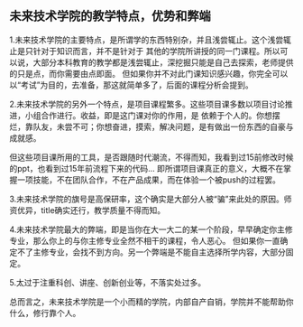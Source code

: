 ## 未来技术学院的教学特点，优势和弊端
1.未来技术学院的主要特点，是所谓学的东西特别杂，并且浅尝辄止。这个浅尝辄止是只针对于知识而言，并不是针对于
其他的学院所讲授的同一门课程。所以可以说，大部分本科教育的教学都是浅尝辄止，深挖掘只能是自己去探索，老师提供的只是点，而你需要由点即面。
但如果你并不对此门课知识感兴趣，你完全可以以“考试”为目的，去准备，那这就简单多了，后面的课程分析会提到。

2.未来技术学院的另外一个特点，是项目课程繁多。这些项目课多数以项目讨论推进，小组合作进行。收益，即是这门课对你的作用，是
依赖于个人的。你想摆烂，靠队友，未尝不可；你想奋进，摸索，解决问题，是有做出一份东西的自豪与成就感。

但这些项目课所用的工具，是否跟随时代潮流，不得而知，我看到过15前修改时候的ppt，也看到过15年前流程下来的代码...
即所谓项目课真正的意义，大概不在掌握一项技能，不在团队合作，不在产品成果，而在体验一个被push的过程罢。

3.未来技术学院的旗号是高保研率，这个确实是大部分人被“骗”来此处的原因。师资优异，title确实还行，教学质量不得而知。

4.未来技术学院最大的弊端，即是当你在大一大二的某一个阶段，早早确定你主修专业，那么你上的与你主修专业全然不相干的课程，令人恶心。
但如果你一直确定不了主修专业，会找不到方向。另一个弊端是不能自主选择所学内容，大部分固定。

5.太过于注重科创、讲座、创新创业等，不落实处过多。

总而言之，未来技术学院是一个小而精的学院，内部自产自销，学院并不能帮助你什么，修行靠个人。
